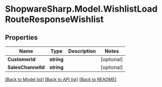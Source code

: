 # ShopwareSharp.Model.WishlistLoadRouteResponseWishlist

## Properties

Name | Type | Description | Notes
------------ | ------------- | ------------- | -------------
**CustomerId** | **string** |  | [optional] 
**SalesChannelId** | **string** |  | [optional] 

[[Back to Model list]](../README.md#documentation-for-models) [[Back to API list]](../README.md#documentation-for-api-endpoints) [[Back to README]](../README.md)

